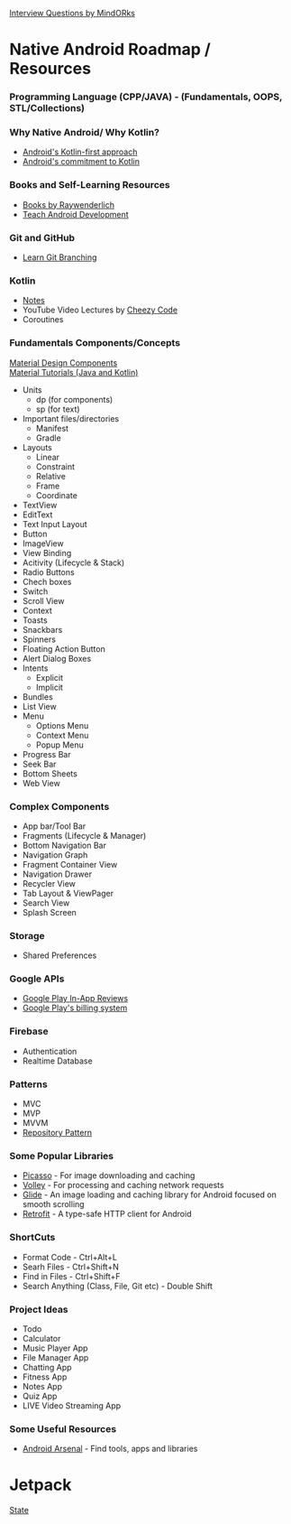 [Interview Questions by MindORks](https://github.com/MindorksOpenSource/android-interview-questions)

# Native Android Roadmap / Resources
### Programming Language (CPP/JAVA) - (Fundamentals, OOPS, STL/Collections)
### Why Native Android/ Why Kotlin?

- [Android's Kotlin-first approach](https://developer.android.com/kotlin/first)
- [Android's commitment to Kotlin](https://android-developers.googleblog.com/2019/12/androids-commitment-to-kotlin.html)
### Books and Self-Learning Resources
- [Books by Raywenderlich](https://www.raywenderlich.com/android/books)
- [Teach Android Development](https://developer.android.com/teach)
### Git and GitHub
- [Learn Git Branching](https://learngitbranching.js.org/)
### Kotlin
- [Notes](https://github.com/xpandeyed/KotlinNotes)
- YouTube Video Lectures by [Cheezy Code](https://www.youtube.com/playlist?list=PLRKyZvuMYSIMW3-rSOGCkPlO1z_IYJy3G)
- Coroutines
### Fundamentals Components/Concepts
[Material Design Components](https://material.io/components?platform=android)  
[Material Tutorials (Java and Kotlin)](https://material.io/develop/android)
- Units
  * dp (for components)
  * sp (for text)
- Important files/directories
  * Manifest
  * Gradle
- Layouts
  * Linear
  * Constraint
  * Relative
  * Frame
  * Coordinate
- TextView
- EditText
- Text Input Layout
- Button
- ImageView
- View Binding
- Acitivity (Lifecycle & Stack)
- Radio Buttons
- Chech boxes
- Switch
- Scroll View
- Context
- Toasts
- Snackbars
- Spinners
- Floating Action Button
- Alert Dialog Boxes
- Intents
  * Explicit
  * Implicit
- Bundles
- List View
- Menu
  * Options Menu
  * Context Menu
  * Popup Menu
- Progress Bar
- Seek Bar
- Bottom Sheets
- Web View
### Complex Components
- App bar/Tool Bar
- Fragments (Lifecycle & Manager)
- Bottom Navigation Bar
- Navigation Graph
- Fragment Container View
- Navigation Drawer
- Recycler View
- Tab Layout & ViewPager
- Search View
- Splash Screen
### Storage
- Shared Preferences
### Google APIs
- [Google Play In-App Reviews](https://developer.android.com/guide/playcore/in-app-review)
- [Google Play's billing system](https://developer.android.com/distribute/play-billing)
### Firebase
- Authentication
- Realtime Database
### Patterns
- MVC
- MVP
- MVVM
- [Repository Pattern](https://developer.android.com/codelabs/basic-android-kotlin-training-repository-pattern)
### Some Popular Libraries
- [Picasso](https://github.com/square/picasso) - For image downloading and caching
- [Volley](https://github.com/google/volley) - For processing and caching network requests
- [Glide](https://github.com/bumptech/glide) - An image loading and caching library for Android focused on smooth scrolling
- [Retrofit](https://square.github.io/retrofit/) - A type-safe HTTP client for Android
### ShortCuts
- Format Code - Ctrl+Alt+L
- Searh Files - Ctrl+Shift+N
- Find in Files - Ctrl+Shift+F
- Search Anything (Class, File, Git etc) - Double Shift
### Project Ideas
- Todo
- Calculator
- Music Player App
- File Manager App
- Chatting App
- Fitness App
- Notes App
- Quiz App
- LIVE Video Streaming App
### Some Useful Resources
- [Android Arsenal](https://android-arsenal.com/) - Find tools, apps and libraries

# Jetpack
[State](https://medium.com/@takahirom/jetpack-compose-state-guideline-494d467b6e76)
